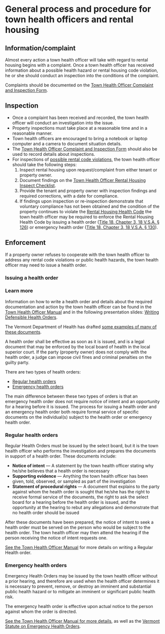 General process and procedure for town health officers and rental housing
=========================================================================

Information/complaint
---------------------

Almost every action a town health officer will take with regard to rental housing begins with a complaint. Once a town health officer has received information about a possible health hazard or rental housing code violation, he or she should conduct an inspection into the conditions of the complaint.

Complaints should be documented on the [Town Health Officer Complaint and Inspection Form](http://healthvermont.gov/local/tho/documents/tho_complaint-inspection.pdf).

Inspection
----------

*   Once a complaint has been received and recorded, the town health officer will conduct an investigation into the issue.
*   Property inspections must take place at a reasonable time and in a reasonable manner.
*   Town health officers are encouraged to bring a notebook or laptop computer and a camera to document situation details.
*   The [Town Health Officer Complaint and Inspection Form](http://healthvermont.gov/local/tho/documents/tho_complaint-inspection.pdf) should also be used to record details about inspections.
*   For inspections of [possible rental code violations](http://healthvermont.gov/local/tho/documents/TownHealthOfficerManual09.pdf), the town health officer should take the following steps:
    1.  Inspect rental housing upon request/complaint from either tenant or property owner.
    2.  Document findings on the [Town Health Officer Rental Housing Inspect Checklist](http://healthvermont.gov/local/tho/documents/tho_rental-inspection.pdf).
    3.  Provide the tenant and property owner with inspection findings and required corrections, with a date for compliance.
    4.  If findings upon inspection or re-inspection demonstrate that voluntary compliance has not been obtained and the condition of the property continues to violate the [Rental Housing Health Code](http://healthvermont.gov/regs/Rental_Housing_Code.pdf) the town health officer may be required to enforce the Rental Housing Health Code by issuing a health order ([Title 18, Chapter 3, 18 V.S.A. § 126](http://legislature.vermont.gov/statutes/section/18/003/00126)) or emergency health order ([Title 18, Chapter 3, 18 V.S.A. § 130](http://legislature.vermont.gov/statutes/section/18/003/00130)).

Enforcement
-----------

If a property owner refuses to cooperate with the town health officer to address any rental code violations or public health hazards, the town health officer may need to issue a health order.

### Issuing a health order

### Learn more

Information on how to write a health order and details about the required documentation and action by the town health officer can be found in the [Town Health Officer Manual](http://healthvermont.gov/local/tho/documents/TownHealthOfficerManual09.pdf#page=15) and in the following presentation slides: [Writing Defensible Health Orders](http://www.healthvermont.gov/local/tho/documents/THO_presentation_VLCT_112710.pdf).

The Vermont Department of Health has drafted [some examples of many of these documents](http://healthvermont.gov/local/tho/tho.aspx#thomanual).

A health order shall be effective as soon as it is issued, and is a legal document that may be enforced by the local board of health in the local superior court. If the party (property owner) does not comply with the health order, a judge can impose civil fines and criminal penalties on the guilty party.

There are two types of health orders:

*   [Regular health orders](http://healthvermont.gov/local/tho/documents/public_health_order_example.pdf)
*   [Emergency health orders](http://healthvermont.gov/local/tho/documents/emergency_public_health_order.pdf)

The main difference between these two types of orders is that an emergency health order does not require notice of intent and an opportunity for a hearing before it is issued. The process for issuing a health order and an emergency health order both require formal service of specific documents on the individual(s) subject to the health order or emergency health order.

### Regular health orders

Regular Health Orders must be issued by the select board, but it is the town health officer who performs the investigation and prepares the documents in support of a health order. These documents include:

*   **Notice of intent** — A statement by the town health officer stating why he/she believes that a health order is necessary
*   **Supporting evidence** — Anything the town health officer has been given, told, observed, or sampled as part of the investigation
*   **Statement of procedural rights** — A document that explains to the party against whom the health order is sought that he/she has the right to receive formal service of the documents, the right to ask the select board for a hearing before the health order is issued, and the opportunity at the hearing to rebut any allegations and demonstrate that no health order should be issued

After these documents have been prepared, the notice of intent to seek a health order must be served on the person who would be subject to the health order. The town health officer may then attend the hearing if the person receiving the notice of intent requests one.

[See the Town Health Officer Manual](http://healthvermont.gov/local/tho/documents/TownHealthOfficerManual.pdf) for more details on writing a Regular Health order.

### Emergency health orders

Emergency Health Orders may be issued by the town health officer without a prior hearing, and therefore are used when the health officer determines it is necessary to prevent, remove, or destroy an imminent and substantial public health hazard or to mitigate an imminent or significant public health risk.

The emergency health order is effective upon actual notice to the person against whom the order is directed.

[See the Town Health Officer Manual for more details](http://healthvermont.gov/local/tho/documents/TownHealthOfficerManual09.pdf#page=19), as well as the [Vermont Statute on Emergency Health Orders](http://legislature.vermont.gov/statutes/section/18/003/00127).